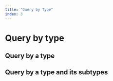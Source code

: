 ```yaml
---
title: "Query by Type"
index: 3
---
```


# Query by type

## Query by a type

## Query by a type and its subtypes
